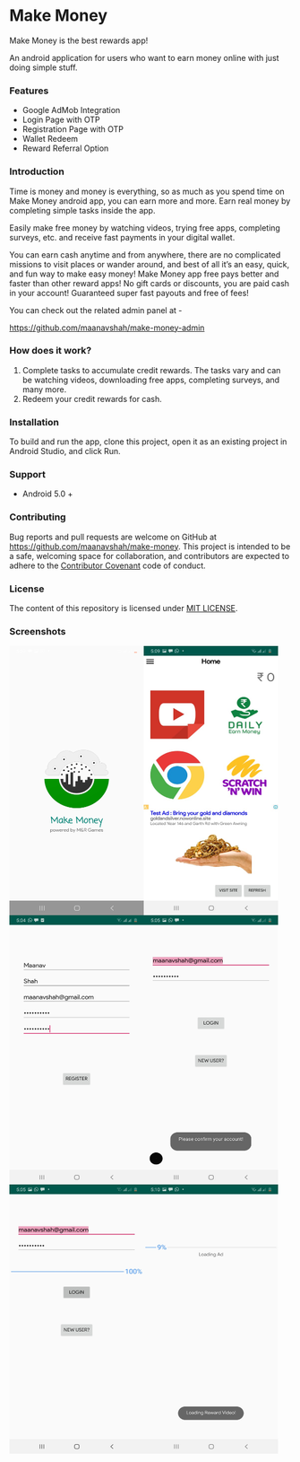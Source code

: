 # Make Money

Make Money is the best rewards app!

An android application for users who want to earn money online with just doing simple stuff.


### Features

- Google AdMob Integration
- Login Page with OTP
- Registration Page with OTP
- Wallet Redeem
- Reward Referral Option


### Introduction

Time is money and money is everything, so as much as you spend time on Make Money android app, you can earn more and more. Earn real money by completing simple tasks inside the app.

Easily make free money by watching videos, trying free apps, completing surveys, etc. and receive fast payments in your digital wallet.

You can earn cash anytime and from anywhere, there are no complicated missions to visit places or wander around, and best of all it’s an easy, quick, and fun way to make easy money!
Make Money app free pays better and faster than other reward apps! No gift cards or discounts, you are paid cash in your account! Guaranteed super fast payouts and free of fees!

You can check out the related admin panel at -

https://github.com/maanavshah/make-money-admin


### How does it work?

1. Complete tasks to accumulate credit rewards. The tasks vary and can be watching videos, downloading free apps, completing surveys, and many more.
2. Redeem your credit rewards for cash.


### Installation

To build and run the app, clone this project, open it as an existing project in Android Studio, and click Run.


### Support

- Android 5.0 +


### Contributing

Bug reports and pull requests are welcome on GitHub at https://github.com/maanavshah/make-money. This project is intended to be a safe, welcoming space for collaboration, and contributors are expected to adhere to the [Contributor Covenant](http://contributor-covenant.org) code of conduct.


### License

The content of this repository is licensed under [MIT LICENSE](LICENSE).


### Screenshots


<img src="screenshots/Screenshot1.jpeg" align="left" height="480" width="240" alt="Main Screen">
<img src="screenshots/Screenshot2.jpeg" align="left" height="480" width="240">
<img src="screenshots/Screenshot3.jpeg" align="left" height="480" width="240">


<img src="screenshots/Screenshot4.jpeg" align="left" height="480" width="240">
<img src="screenshots/Screenshot5.jpeg" align="left" height="480" width="240">
<img src="screenshots/Screenshot6.jpeg" align="left" height="480" width="240">
